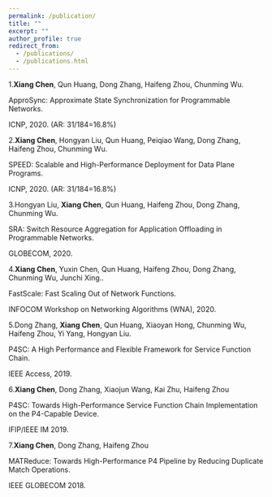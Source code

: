 ```yaml
---
permalink: /publication/
title: ""
excerpt: ""
author_profile: true
redirect_from: 
  - /publications/
  - /publications.html
---
```


1.**Xiang Chen**, Qun Huang, Dong Zhang, Haifeng Zhou, Chunming Wu.

ApproSync: Approximate State Synchronization for Programmable Networks.

ICNP, 2020. (AR: 31/184=16.8%)

2.**Xiang Chen**, Hongyan Liu, Qun Huang, Peiqiao Wang, Dong Zhang, Haifeng Zhou, Chunming Wu.

SPEED: Scalable and High-Performance Deployment for Data Plane Programs.

ICNP, 2020. (AR: 31/184=16.8%)

3.Hongyan Liu, **Xiang Chen**, Qun Huang, Haifeng Zhou, Dong Zhang, Chunming Wu.

SRA: Switch Resource Aggregation for Application Offloading in Programmable Networks.

GLOBECOM, 2020.

4.**Xiang Chen**, Yuxin Chen, Qun Huang, Haifeng Zhou, Dong Zhang, Chunming Wu, Junchi Xing..

FastScale: Fast Scaling Out of Network Functions.

INFOCOM Workshop on Networking Algorithms (WNA), 2020.

5.Dong Zhang, **Xiang Chen**, Qun Huang, Xiaoyan Hong, Chunming Wu, Haifeng Zhou, Yi Yang, Hongyan Liu.

P4SC: A High Performance and Flexible Framework for Service Function Chain.

IEEE Access, 2019.

6.**Xiang Chen**, Dong Zhang, Xiaojun Wang, Kai Zhu, Haifeng Zhou

P4SC: Towards High-Performance Service Function Chain Implementation on the P4-Capable Device.

IFIP/IEEE IM 2019.

7.**Xiang Chen**, Dong Zhang, Haifeng Zhou

MATReduce: Towards High-Performance P4 Pipeline by Reducing Duplicate Match Operations.

IEEE GLOBECOM 2018.
